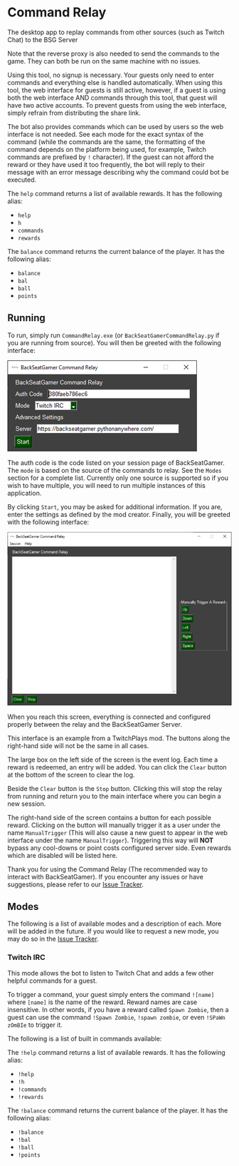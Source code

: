 # Command Relay
The desktop app to replay commands from other sources (such as Twitch Chat) to the BSG Server

Note that the reverse proxy is also needed to send the commands to the game. They can both be run on the same machine with no issues.

Using this tool, no signup is necessary. Your guests only need to enter commands and everything else is handled automatically. When using this tool, the web interface for guests is still active, however, if a guest is using both the web interface AND commands through this tool, that guest will have two active accounts. To prevent guests from using the web interface, simply refrain from distributing the share link.

The bot also provides commands which can be used by users so the web interface is not needed. See each mode for the exact syntax of the command (while the commands are the same, the formatting of the command depends on the platform being used, for example, Twitch commands are prefixed by `!` character). If the guest can not afford the reward or they have used it too frequently, the bot will reply to their message with an error message describing why the command could bot be executed.

The `help` command returns a list of available rewards. It has the following alias:
- `help`
- `h`
- `commands`
- `rewards`

The `balance` command returns the current balance of the player. It has the following alias:
- `balance`
- `bal`
- `ball`
- `points`

## Running
To run, simply run `CommandRelay.exe` (or `BackSeatGamerCommandRelay.py` if you are running from source). You will then be greeted with the following interface:

![Main Interface](screenshots/main_interface.png)

The auth code is the code listed on your session page of BackSeatGamer. The `mode` is based on the source of the commands to relay. See the `Modes` section for a complete list. Currently only one source is supported so if you wish to have multiple, you will need to run multiple instances of this application.

By clicking `Start`, you may be asked for additional information. If you are, enter the settings as defined by the mod creator. Finally, you will be greeted with the following interface:

![Main Interface](screenshots/rewards.png)

When you reach this screen, everything is connected and configured properly between the relay and the BackSeatGamer Server.

This interface is an example from a TwitchPlays mod. The buttons along the right-hand side will not be the same in all cases. 

The large box on the left side of the screen is the event log. Each time a reward is redeemed, an entry will be added. You can click the `Clear` button at the bottom of the screen to clear the log.

Beside the `Clear` button is the `Stop` button. Clicking this will stop the relay from running and return you to the main interface where you can begin a new session.

The right-hand side of the screen contains a button for each possible reward. Clicking on the button will manually trigger it as a user under the name `ManualTrigger` (This will also cause a new guest to appear in the web interface under the name `ManualTrigger`). Triggering this way will **NOT** bypass any cool-downs or point costs configured server side. Even rewards which are disabled will be listed here.

Thank you for using the Command Relay (The recommended way to interact with BackSeatGamer). If you encounter any issues or have suggestions, please refer to our [Issue Tracker](https://github.com/BackSeatGamerCode/CommandRelay/issues).

## Modes
The following is a list of available modes and a description of each. More will be added in the future. If you would like to request a new mode, you may do so in the [Issue Tracker](https://github.com/BackSeatGamerCode/CommandRelay/issues).

### Twitch IRC
This mode allows the bot to listen to Twitch Chat and adds a few other helpful commands for a guest.

To trigger a command, your guest simply enters the command `![name]` where `[name]` is the name of the reward. Reward names are case insensitive. In other words, if you have a reward called `Spawn Zombie`, then a guest can use the command `!Spawn Zombie`, `!spawn zombie`, or even `!SPaWn zOmBIe` to trigger it.

The following is a list of built in commands available:

The `!help` command returns a list of available rewards. It has the following alias:
- `!help`
- `!h`
- `!commands`
- `!rewards`

The `!balance` command returns the current balance of the player. It has the following alias:
- `!balance`
- `!bal`
- `!ball`
- `!points`
